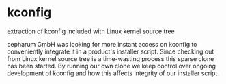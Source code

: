 kconfig
=======

extraction of kconfig included with Linux kernel source tree


cepharum GmbH was looking for more instant access on kconfig to conveniently integrate it in a product's installer script. Since checking out from Linux kernel source tree is a time-wasting process this sparse clone has been started. By running our own clone we keep control over ongoing development of kconfig and how this affects integrity of our installer script.
